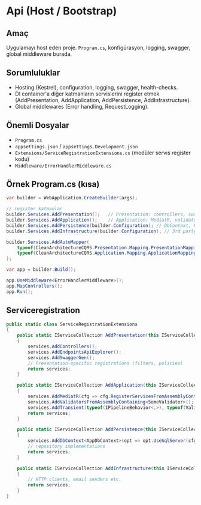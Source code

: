 ﻿# Api (Host / Bootstrap)

## Amaç
Uygulamayı host eden proje. `Program.cs`, konfigürasyon, logging, swagger, global middleware burada.

## Sorumluluklar
- Hosting (Kestrel), configuration, logging, swagger, health-checks.
- DI container'a diğer katmanların servislerini register etmek (AddPresentation, AddApplication, AddPersistence, AddInfrastructure).
- Global middlewares (Error handling, RequestLogging).

## Önemli Dosyalar
- `Program.cs`
- `appsettings.json` / `appsettings.Development.json`
- `Extensions/ServiceRegistrationExtensions.cs` (modüler servıs register kodu)
- `Middleware/ErrorHandlerMiddleware.cs`

## Örnek Program.cs (kısa)
```csharp
var builder = WebApplication.CreateBuilder(args);

// register katmanlar
builder.Services.AddPresentation();   // Presentation: controllers, swagger
builder.Services.AddApplication();    // Application: MediatR, validators, behaviors
builder.Services.AddPersistence(builder.Configuration); // DbContext, Repos
builder.Services.AddInfrastructure(builder.Configuration); // 3rd party clients

builder.Services.AddAutoMapper(
    typeof(CleanArchitectureCQRS.Presentation.Mapping.PresentationMappingProfile).Assembly,
    typeof(CleanArchitectureCQRS.Application.Mapping.ApplicationMappingProfile).Assembly
);

var app = builder.Build();

app.UseMiddleware<ErrorHandlerMiddleware>();
app.MapControllers();
app.Run();
```

## Serviceregistration
```csharp
public static class ServiceRegistrationExtensions
{
    public static IServiceCollection AddPresentation(this IServiceCollection services)
    {
        services.AddControllers();
        services.AddEndpointsApiExplorer();
        services.AddSwaggerGen();
        // Presentation-specific registrations (filters, policies)
        return services;
    }

    public static IServiceCollection AddApplication(this IServiceCollection services)
    {
        services.AddMediatR(cfg => cfg.RegisterServicesFromAssemblyContaining<SomeMarker>());
        services.AddValidatorsFromAssemblyContaining<SomeValidator>();
        services.AddTransient(typeof(IPipelineBehavior<,>), typeof(ValidationBehavior<,>));
        return services;
    }

    public static IServiceCollection AddPersistence(this IServiceCollection services, IConfiguration cfg)
    {
        services.AddDbContext<AppDbContext>(opt => opt.UseSqlServer(cfg.GetConnectionString("Default")));
        // repository implementations
        return services;
    }

    public static IServiceCollection AddInfrastructure(this IServiceCollection services, IConfiguration cfg)
    {
        // HTTP clients, email senders etc.
        return services;
    }
}

